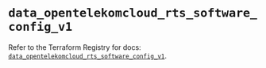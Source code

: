 # `data_opentelekomcloud_rts_software_config_v1`

Refer to the Terraform Registry for docs: [`data_opentelekomcloud_rts_software_config_v1`](https://registry.terraform.io/providers/opentelekomcloud/opentelekomcloud/1.36.51/docs/data-sources/rts_software_config_v1).
